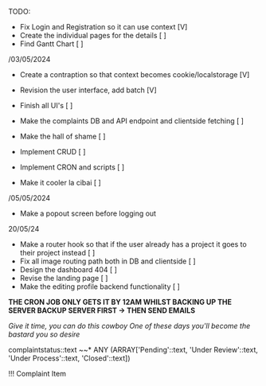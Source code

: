 TODO:
- Fix Login and Registration so it can use context [V]
- Create the individual pages for the details [ ]
- Find Gantt Chart [ ]

/03/05/2024
- Create a contraption so that context becomes cookie/localstorage [V]
- Revision the user interface, add batch [V]

- Finish all UI's [ ]
- Make the complaints DB and API endpoint and clientside fetching [ ]
- Make the hall of shame [ ]
- Implement CRUD [ ]
- Implement CRON and scripts [ ]
- Make it cooler la cibai [ ]

/05/05/2024
- Make a popout screen before logging out

20/05/24
- Make a router hook so that if the user already has a project it goes to their project instead [ ]
- Fix all image routing path both in DB and clientside [ ]
- Design the dashboard 404 [ ]
- Revise the landing page [ ]
- Make the editing profile backend functionality [ ]

**THE CRON JOB ONLY GETS IT BY 12AM WHILST BACKING UP THE SERVER
BACKUP SERVER FIRST -> THEN SEND EMAILS**

*Give it time, you can do this cowboy*
*One of these days you'll become the bastard you so desire*

complaintstatus::text ~~* ANY (ARRAY['Pending'::text, 'Under Review'::text, 'Under Process'::text, 'Closed'::text])

!!! Complaint Item



